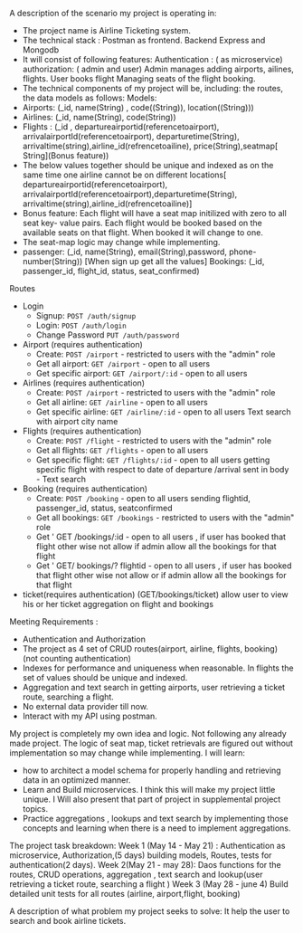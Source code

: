 A description of the scenario my project is operating in:
- The project name is Airline Ticketing system. 
- The technical stack :
    Postman as frontend.
    Backend Express and Mongodb
- It will consist of following features:
    Authentication : ( as microservice) 
    authorization: ( admin and user)
    Admin manages adding airports, ailines, flights.
    User books flight
    Managing seats of the flight booking.
-  The technical components of my project will be, including: the routes, the data models as follows:
 Models:
- Airports: (_id, name(String) , code((String)), location((String)))
- Airlines: (_id, name(String), code(String))
- Flights : (_id , departureairportid(referencetoairport), arrivalairportId(referencetoairport), departuretime(String), arrivaltime(string),airline_id(refrencetoailine), price(String),seatmap[ String](Bonus feature))
- The below  values together should be unique and indexed as on the same time one airline cannot be on different locations[ departureairportid(referencetoairport), arrivalairportId(referencetoairport),departuretime(String), arrivaltime(string),airline_id(refrencetoailine)]
- Bonus feature: Each flight will have a seat map initilized with zero to all seat key- value pairs. Each flight would be booked based on the available seats on that flight. When booked it will change to one.
- The seat-map logic may change while implementing. 
- passenger: (_id, name(String), email(String),password, phone-number(String)) [When sign up get all the values]
Bookings: (_id, passenger_id, flight_id, status, seat_confirmed)

 Routes
- Login
  - Signup: `POST /auth/signup`
  - Login: `POST /auth/login`
  - Change Password `PUT /auth/password`
- Airport (requires authentication)
  - Create: `POST /airport` - restricted to users with the "admin" role
  - Get all airport: `GET /airport` - open to all users
  - Get specific airport: `GET /airport/:id` - open to all users
- Airlines (requires authentication)
  - Create: `POST /airport` - restricted to users with the "admin" role
  - Get all airline: `GET /airline` - open to all users
  - Get specific airline: `GET /airline/:id` - open to all users
  Text search with airport city name
- Flights (requires authentication)
  - Create: `POST /flight` - restricted to users with the "admin" role
  - Get all flights: `GET /flights` - open to all users
  - Get specific flight: `GET /flights/:id` - open to all users 
    getting specific flight with respect to date of departure /arrival sent in body - Text search
-  Booking (requires authentication)
    - Create: `POST /booking` - open to all users 
    sending flightid, passenger_id, status, seatconfirmed
    - Get all bookings: `GET /bookings` - restricted to users with the "admin" role
    - Get ' GET /bookings/:id - open to all users , if user has booked that flight other wise not allow if admin allow all the bookings for that flight
    - Get ' GET/ bookings/? flightid - open to all users , if user has booked that flight other wise not allow or if admin allow all the bookings for that flight
- ticket(requires authentication) (GET/bookings/ticket)
  allow user to view his or her ticket aggregation on flight and bookings

Meeting Requirements :
- Authentication and Authorization
- The project as 4 set of CRUD routes(airport, airline, flights, booking) (not counting authentication)
- Indexes for performance and uniqueness when reasonable. In flights the set of values should be unique and indexed.
- Aggregation and text search in getting airports, user retrieving a ticket route, searching a flight.
- No external data provider till now.
- Interact with my API using postman.

My project is completely my own idea and logic. Not following any already made project. The logic of seat map, ticket retrievals are figured out without implementation so may change while implementing. 
I will learn:
- how to architect a model schema for properly handling and retrieving data in an optimized manner.
- Learn and Build microservices. I think this will make my project little unique. I Will also  present that part of project in supplemental project topics. 
- Practice aggregations , lookups and text search by implementing those concepts and learning when there is a need to implement aggregations.

The project task breakdown:
Week 1 (May 14 - May 21) : Authentication as microservice, Authorization,(5 days) building models, Routes, tests for authentication(2 days).
Week 2(May 21 - may 28): Daos functions for the routes, CRUD operations, aggregation , text search and lookup(user retrieving a ticket route, searching a flight )
Week 3 (May 28 - june 4) Build  detailed unit tests for all routes (airline, airport,flight, booking)

A description of what problem my project seeks to solve: It help the user to search and book airline tickets.
